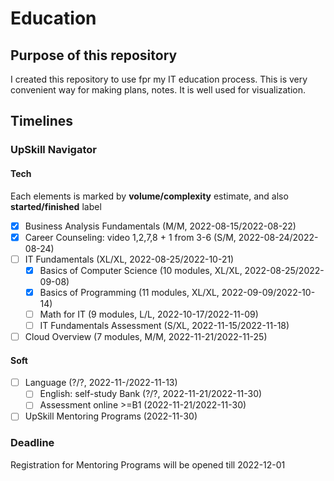 # Education

## Purpose of this repository

I created this repository to use fpr my IT education process. This is very
convenient way for making plans, notes. It is well used for visualization.

## Timelines

### UpSkill Navigator

#### Tech
Each elements is marked by **volume/complexity** estimate,
and also **started/finished** label

- [x] Business Analysis Fundamentals (M/M, 2022-08-15/2022-08-22)
- [x] Career Counseling: video 1,2,7,8 + 1 from 3-6 (S/M, 2022-08-24/2022-08-24)
- [ ] IT Fundamentals (XL/XL, 2022-08-25/2022-10-21)
  - [x] Basics of Computer Science (10 modules, XL/XL, 2022-08-25/2022-09-08)
  - [x] Basics of Programming (11 modules, XL/XL, 2022-09-09/2022-10-14)
  - [ ] Math for IT (9 modules, L/L, 2022-10-17/2022-11-09)
  - [ ] IT Fundamentals Assessment (S/XL, 2022-11-15/2022-11-18)
- [ ] Cloud Overview (7 modules, M/M, 2022-11-21/2022-11-25)

#### Soft

- [ ] Language (?/?, 2022-11-/2022-11-13)
  - [ ] English: self-study Bank (?/?, 2022-11-21/2022-11-30)
  - [ ] Assessment online >=B1 (2022-11-21/2022-11-30)
- [ ] UpSkill Mentoring Programs (2022-11-30)

### Deadline

Registration for Mentoring Programs will be opened till 2022-12-01

